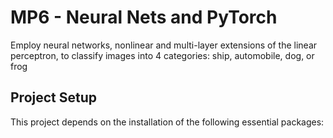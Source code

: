 # MP6 - Neural Nets and PyTorch

Employ neural networks, nonlinear and multi-layer extensions of the linear perceptron, to classify images into 4 categories:
ship, automobile, dog, or frog

## Project Setup
This project depends on the installation of the following essential packages: